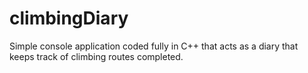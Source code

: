 # climbingDiary
Simple console application coded fully in C++ that acts as a diary that keeps track of climbing routes completed.
